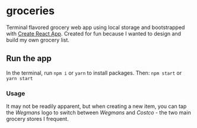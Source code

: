 # groceries
Terminal flavored grocery web app using local storage and bootstrapped with [Create React App](https://github.com/facebook/create-react-app). Created for fun because I wanted to design and build my own grocery list.

## Run the app
In the terminal, run `npm i` or `yarn` to install packages. Then: `npm start` or `yarn start`

### Usage
It may not be readily apparent, but when creating a new item, you can tap the *Wegmans* logo to switch between *Wegmans* and *Costco* - the two main grocery stores I frequent.

